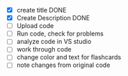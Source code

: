 - [x] create title DONE
- [x] Create Description DONE
- [ ] Upload code
- [ ] Run code, check for problems
- [ ] analyze code in VS studio
- [ ] work through code
- [ ] change color and text for flashcards
- [ ] note changes from original code
